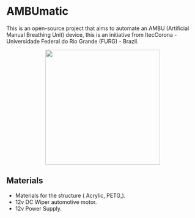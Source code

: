 # AMBUmatic


This is an open-source project that aims to automate an AMBU (Artificial Manual Breathing Unit) device, this is an initiative from ItecCorona - Universidade Federal do Rio Grande (FURG) - Brazil.

 <p align="center">
 <img src="/img/working.gif" width="300" align="center" >
</p>


## Materials

 * Materials for the structure ( Acrylic, PETG,).
 * 12v DC Wiper automotive motor.
 * 12v Power Supply.


